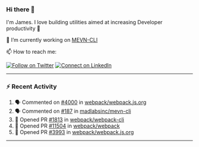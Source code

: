 ### Hi there 👋

I'm James. I love building utilities aimed at increasing Developer productivity :raised_hands: 

🔭 I’m currently working on [MEVN-CLI](https://github.com/madlabsinc/mevn-cli)

📫 How to reach me:

[![Follow on Twitter](https://img.shields.io/badge/--twitter?label=Twitter&logo=Twitter&style=social)](https://twitter.com/james_madhacks) [![Connect on LinkedIn](https://img.shields.io/badge/--linkedin?label=LinkedIn&logo=LinkedIn&style=social)](https://www.linkedin.com/in/jamesgeorge007)

---

### :zap: Recent Activity

<!--START_SECTION:activity-->
1. 🗣 Commented on [#4000](https://github.com//webpack/webpack.js.org/issues/4000) in [webpack/webpack.js.org](https://github.com//webpack/webpack.js.org)
2. 🗣 Commented on [#187](https://github.com//madlabsinc/mevn-cli/issues/187) in [madlabsinc/mevn-cli](https://github.com//madlabsinc/mevn-cli)
3. 💪 Opened PR [#1813](https://github.com//webpack/webpack-cli/pull/1813) in [webpack/webpack-cli](https://github.com//webpack/webpack-cli)
4. 💪 Opened PR [#11504](https://github.com//webpack/webpack/pull/11504) in [webpack/webpack](https://github.com//webpack/webpack)
5. 💪 Opened PR [#3993](https://github.com//webpack/webpack.js.org/pull/3993) in [webpack/webpack.js.org](https://github.com//webpack/webpack.js.org)
<!--END_SECTION:activity-->

---

<!--
**jamesgeorge007/jamesgeorge007** is a ✨ _special_ ✨ repository because its `README.md` (this file) appears on your GitHub profile.

Here are some ideas to get you started:

- 🌱 I’m currently learning ...
- 👯 I’m looking to collaborate on ...
- 🤔 I’m looking for help with ...
- 💬 Ask me about ...
- 😄 Pronouns: ...
- ⚡ Fun fact: ...
-->
